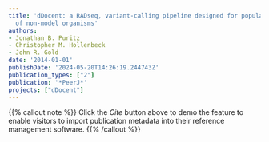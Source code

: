 ```yaml
---
title: 'dDocent: a RADseq, variant-calling pipeline designed for population genomics
  of non-model organisms'
authors:
- Jonathan B. Puritz
- Christopher M. Hollenbeck
- John R. Gold
date: '2014-01-01'
publishDate: '2024-05-20T14:26:19.244743Z'
publication_types: ["2"]
publication: '*PeerJ*'
projects: ["dDocent"]
---
```

{{% callout note %}}
Click the *Cite* button above to demo the feature to enable visitors to import publication metadata into their reference management software.
{{% /callout %}}
